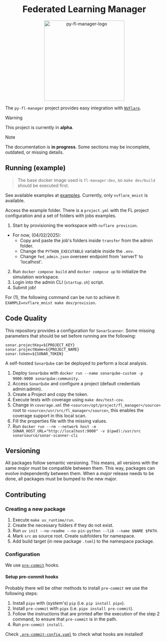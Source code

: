 <!--suppress HtmlDeprecatedAttribute -->
<div align="center">
  <h1>Federated Learning Manager</h1>
  <img src="docs/docs/img/logo.jpg" width="256" alt="py-fl-manager-logo"/>
</div>

The `py-fl-manager` project provides easy integration with [`NVFlare`](https://github.com/NVIDIA/NVFlare).

> [!WARNING]
> This project is currently in **alpha**.

> [!NOTE]
> The documentation is **in progress**. Some sections may be incomplete, outdated, or missing details.

## Running (example)

> The base docker image used is `fl-manager:dev`, so `make dev/build` should be executed first.

See available examples at [examples](examples). Currently, only `nvflare_mnist` is available.

Access the example folder. There is a `project.yml` with the FL project configuration and a set of folders with jobs examples.

1. Start by provisioning the workspace with `nvflare provision`.
  - For now, (04/02/2025):
    - Copy and paste the job's folders inside `transfer` from the admin folder.
    - Change the `PYTHON_EXECUTABLE` variable inside the `.env`.
    - Change `fed_admin.json` overseer endpoint from 'server1' to 'localhost'.
2. Run `docker compose build` and `docker compose up` to initialize the simulation workspace.
3. Login into the admin CLI (`startup.sh`) script.
4. Submit job!

For (1), the following command can be run to achieve it: `EXAMPLE=nvflare_mnist make dev/provision`.

## Code Quality

This repository provides a configuration for `SonarScanner`. Some missing parameters that should be set before running are the following:

```properties
sonar.projectKey=${PROJECT_KEY}
sonar.projectName=${PROJECT_NAME}
sonar.token=${SONAR_TOKEN}
```

A self-hosted `SonarQube` can be deployed to perform a local analysis.

1. Deploy `SonarQube` with `docker run --name sonarqube-custom -p 9000:9000 sonarqube:community`.
2. Access `SonarQube` and configure a project (default credentials admin:admin).
3. Create a Project and copy the token.
4. Execute tests with coverage using `make dev/test-cov`.
5. Change in `coverage.xml` the `<source>/opt/project/fl_manager</source>` root to `<source>/usr/src/fl_manager</source>`, this enables the coverage support in this local scan.
6. Fill the properties file with the missing values.
7. Run `docker run --rm --network host -e SONAR_HOST_URL="http://localhost:9000" -v $(pwd):/usr/src sonarsource/sonar-scanner-cli`

## Versioning

All packages follow semantic versioning. This means, all versions with the same _major_ must be compatible between them. This way, packages can evolve independently between them. When a _major_ release needs to be done, all packages must be bumped to the new major.

## Contributing

### Creating a new package

1. Execute `make uv_runtime/run`.
2. Create the necessary folders if they do not exist.
3. Run `uv init --no-readme --no-pin-python --lib --name $NAME $PATH`.
4. Mark `src` as source root. Create subfolders for namespace.
5. Add build target (in new package `.toml`) to the namespace package.

### Configuration

We use [`pre-commit`](https://pre-commit.com/) hooks.

#### Setup pre-commit hooks

Probably there will be other methods to install `pre-commit` we use the following steps:

1. Install `pipx` with (system's) `pip` (i.e. `pip install pipx`).
2. Install `pre-commit` with `pipx` (i.e. `pipx install pre-commit`).
3. Follow the instructions that are printed after the execution of the step 2 command, to ensure that `pre-commit` is in the path.
4. Run `pre-commit install`.

Check [`.pre-commit-config.yaml`](.pre-commit-config.yaml) to check what hooks are installed!
